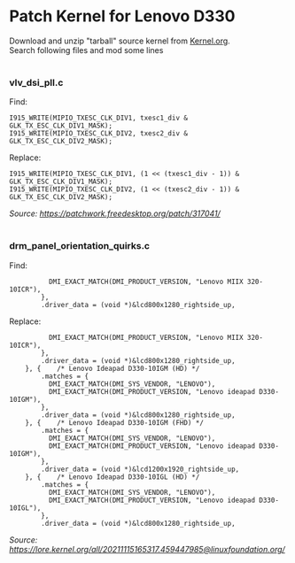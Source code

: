 # Patch Kernel for Lenovo D330
Download and unzip "tarball" source kernel from [Kernel.org](https://kernel.org/).<br>
Search following files and mod some lines
<br><br>
### vlv_dsi_pll.c
Find:
```
I915_WRITE(MIPIO_TXESC_CLK_DIV1, txesc1_div & GLK_TX_ESC_CLK_DIV1_MASK);
I915_WRITE(MIPIO_TXESC_CLK_DIV2, txesc2_div & GLK_TX_ESC_CLK_DIV2_MASK);
```
Replace:
```
I915_WRITE(MIPIO_TXESC_CLK_DIV1, (1 << (txesc1_div - 1)) & GLK_TX_ESC_CLK_DIV1_MASK);
I915_WRITE(MIPIO_TXESC_CLK_DIV2, (1 << (txesc2_div - 1)) & GLK_TX_ESC_CLK_DIV2_MASK);
```
*Source: https://patchwork.freedesktop.org/patch/317041/*
<br><br>
### drm_panel_orientation_quirks.c
Find:
```
 		  DMI_EXACT_MATCH(DMI_PRODUCT_VERSION, "Lenovo MIIX 320-10ICR"),
 		},
 		.driver_data = (void *)&lcd800x1280_rightside_up,
```
Replace:
```
 		  DMI_EXACT_MATCH(DMI_PRODUCT_VERSION, "Lenovo MIIX 320-10ICR"),
 		},
 		.driver_data = (void *)&lcd800x1280_rightside_up,
 	}, {	/* Lenovo Ideapad D330-10IGM (HD) */
 		.matches = {
 		  DMI_EXACT_MATCH(DMI_SYS_VENDOR, "LENOVO"),
 		  DMI_EXACT_MATCH(DMI_PRODUCT_VERSION, "Lenovo ideapad D330-10IGM"),
 		},
 		.driver_data = (void *)&lcd800x1280_rightside_up,
 	}, {	/* Lenovo Ideapad D330-10IGM (FHD) */
 		.matches = {
 		  DMI_EXACT_MATCH(DMI_SYS_VENDOR, "LENOVO"),
 		  DMI_EXACT_MATCH(DMI_PRODUCT_VERSION, "Lenovo ideapad D330-10IGM"),
 		},
 		.driver_data = (void *)&lcd1200x1920_rightside_up,
 	}, {	/* Lenovo Ideapad D330-10IGL (HD) */
 		.matches = {
 		  DMI_EXACT_MATCH(DMI_SYS_VENDOR, "LENOVO"),
 		  DMI_EXACT_MATCH(DMI_PRODUCT_VERSION, "Lenovo ideapad D330-10IGL"),
 		},
 		.driver_data = (void *)&lcd800x1280_rightside_up,
```

*Source: https://lore.kernel.org/all/20211115165317.459447985@linuxfoundation.org/*
